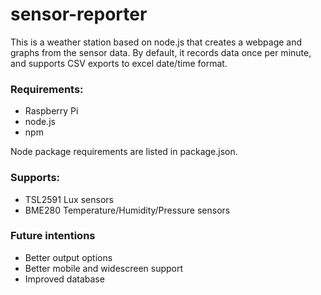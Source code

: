 # sensor-reporter
This is a weather station based on node.js that creates a webpage and graphs from the sensor data. By default, it records data once per minute, and supports CSV exports to excel date/time format.

### Requirements:
- Raspberry Pi
- node.js
- npm

Node package requirements are listed in package.json.

### Supports:
- TSL2591 Lux sensors
- BME280 Temperature/Humidity/Pressure sensors

### Future intentions
 - Better output options
 - Better mobile and widescreen support
 - Improved database
